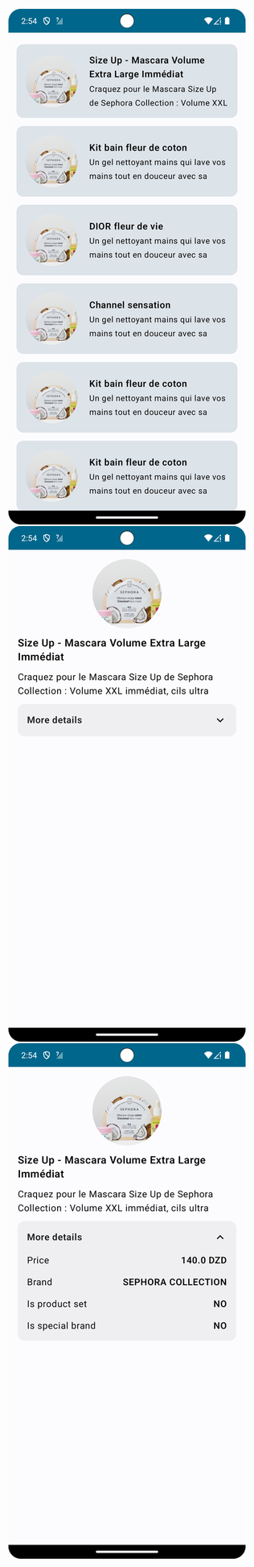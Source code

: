 ![](Screenshot_20231218_145430.png)    ![](Screenshot_20231218_145440.png) 
![](Screenshot_20231218_145448.png)
